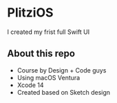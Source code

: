 # PlitziOS

I created my frist full Swift UI  

## About this repo

- Course by Design + Code guys
- Using macOS Ventura
- Xcode 14
- Created based on Sketch design
